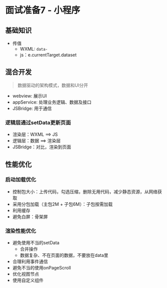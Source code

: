 # 面试准备7 - 小程序

## 基础知识
* 传值 
    * WXML: `data-`
    * js：e.currentTarget.dataset

## 混合开发
> 数据驱动的架构模式，数据和UI分开

* webview: 展示UI
* appService: 处理业务逻辑、数据及接口
* JSBridge: 用于通信

### 逻辑层通过setData更新页面
* 渲染层：WXML ==> JS
* 逻辑层：数据 ==> 渲染层
* JSBridge：对比，渲染到页面

## 性能优化
### 启动加载优化
* 控制包大小：上传代码，勾选压缩，删除无用代码，减少静态资源，从网络获取
* 采用分包加载（主包2M + 子包6M）：子包按需加载 
* 利用缓存
* 避免白屏：骨架屏

### 渲染性能优化
* 避免使用不当的setData
    * 合并操作
    * 数据复杂、不在页面的数据，不要放在data里
* 合理利用事件通信
* 避免不当的使用onPageScroll
* 优化视图节点
* 使用自定义组件